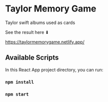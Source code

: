 # Taylor Memory Game

Taylor swift albums used as cards

See the result here ⬇

https://taylormemorygame.netlify.app/

## Available Scripts
In this React App project directory, you can run:

### `npm install`
### `npm start`
